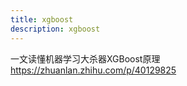 ```yaml
---
title: xgboost
description: xgboost
---
```


一文读懂机器学习大杀器XGBoost原理
https://zhuanlan.zhihu.com/p/40129825